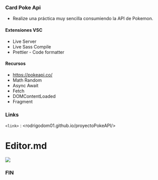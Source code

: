 ### Card Poke Api

- Realize una práctica muy sencilla consumiendo la API de Pokemon.

#### Extensiones VSC

- Live Server
- Live Sass Compile
- Prettier - Code formatter

#### Recursos

- https://pokeapi.co/
- Math Random
- Async Await
- Fetch
- DOMContentLoaded
- Fragment

### Links

`<link>` : <rodrigodom01.github.io/proyectoPokeAPI/>

# Editor.md

![](https://pandao.github.io/editor.md/images/logos/editormd-logo-180x180.png)













### FIN
